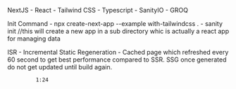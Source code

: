 NextJS - React - Tailwind CSS - Typescript - SanityIO - GROQ

Init Command - npx create-next-app --example with-tailwindcss .
             - sanity init //this will create a new app in a sub directory whic is actually a react app for managing data


ISR - Incremental Static Regeneration - Cached page which refreshed every 60 second to get best performance compared to SSR. SSG once generated do not get updated until build again.

             1:24